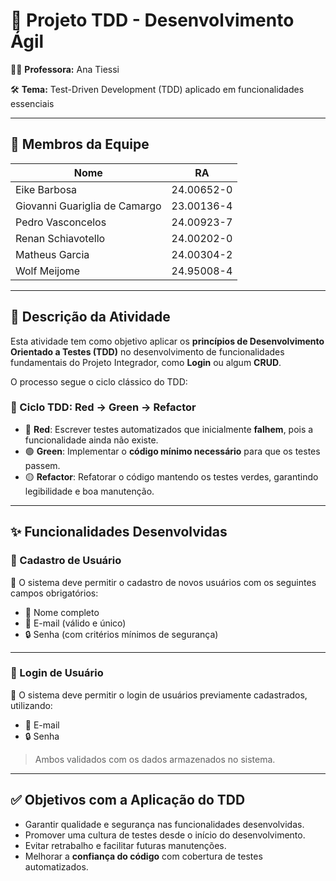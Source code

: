# 🚀 Projeto TDD - Desenvolvimento Ágil  

👨‍🏫 **Professora:** Ana Tiessi

🛠️ **Tema:** Test-Driven Development (TDD) aplicado em funcionalidades essenciais  

---

## 👥 Membros da Equipe

| Nome                         | RA            |
|------------------------------|---------------|
| Eike Barbosa                 | 24.00652-0    |
| Giovanni Guariglia de Camargo| 23.00136-4    |
| Pedro Vasconcelos            | 24.00923-7    |
| Renan Schiavotello           | 24.00202-0    |
| Matheus Garcia               | 24.00304-2    |
| Wolf Meijome                 | 24.95008-4    |

---

## 📌 Descrição da Atividade

Esta atividade tem como objetivo aplicar os **princípios de Desenvolvimento Orientado a Testes (TDD)** no desenvolvimento de funcionalidades fundamentais do Projeto Integrador, como **Login** ou algum **CRUD**.

O processo segue o ciclo clássico do TDD:

### 🔄 Ciclo TDD: Red → Green → Refactor

- 🔴 **Red**: Escrever testes automatizados que inicialmente **falhem**, pois a funcionalidade ainda não existe.  
- 🟢 **Green**: Implementar o **código mínimo necessário** para que os testes passem.  
- 🟡 **Refactor**: Refatorar o código mantendo os testes verdes, garantindo legibilidade e boa manutenção.

---

## ✨ Funcionalidades Desenvolvidas

### 👤 Cadastro de Usuário

📌 O sistema deve permitir o cadastro de novos usuários com os seguintes campos obrigatórios:

- 📝 Nome completo  
- 📧 E-mail (válido e único)  
- 🔒 Senha (com critérios mínimos de segurança)  

---

### 🔐 Login de Usuário

📌 O sistema deve permitir o login de usuários previamente cadastrados, utilizando:

- 📧 E-mail  
- 🔒 Senha  

> Ambos validados com os dados armazenados no sistema.

---

## ✅ Objetivos com a Aplicação do TDD

- Garantir qualidade e segurança nas funcionalidades desenvolvidas.  
- Promover uma cultura de testes desde o início do desenvolvimento.  
- Evitar retrabalho e facilitar futuras manutenções.  
- Melhorar a **confiança do código** com cobertura de testes automatizados.
